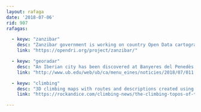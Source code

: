 ```yaml
---
layout: rafaga
date: '2018-07-06'
rid: 907
rafagas:

  - keyw: "zanzibar"
    desc: "Zanzibar government is working on country Open Data cartography using twelve drones not just to gather data but also to be prepared for natural disasters"
    link: "https://opendri.org/project/zanzibar/"

  - keyw: "georadar"
    desc: "An Iberian city has been discovered at Banyeres del Penedès using Georadar, as a video displays at the end of the report"
    link: "http://www.ub.edu/web/ub/ca/menu_eines/noticies/2018/07/011.html"

  - keyw: "climbing"
    desc: "3D climbing maps with routes and descriptions created using photogrammetric techniques for their better description and even new findings"
    link: "https://rockandice.com/climbing-news/the-climbing-topos-of-the-future-3d-climbing-maps-with-climb-assist/"

---
```

